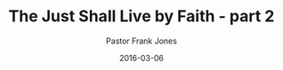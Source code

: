 ---
lunr: "true"
title: "The Just Shall Live by Faith - part 2"
author: "Pastor Frank Jones"
postDate: "03-06-2016"
date: 2016-03-06
category: "sermons"
slug: "2016/03/ffc_03062016"
icon: microphone
audioLink: "ffc_03062016"
tags: [love]
mp3: "ffc_03062016/03062016.mp3"
ogg: "ffc_03062016/03062016.ogg"
linkurl: "https://archive.org/download/ffc_03062016/ffc_03062016_files.xml"
ipath: "https://archive.org/download/ffc_03062016/03062016.mp3"
layout: sermon.html
---